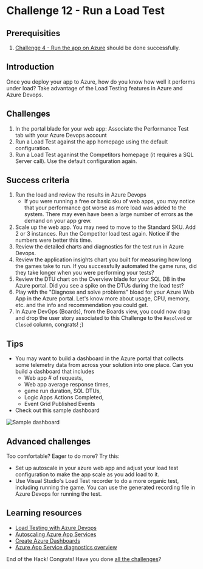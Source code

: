 # Challenge 12 - Run a Load Test

## Prerequisities

1. [Challenge 4 - Run the app on Azure](./RunOnAzure.md) should be done successfully.

## Introduction

Once you deploy your app to Azure, how do you know how well it performs under load? Take advantage of the Load Testing features in Azure and Azure Devops.

## Challenges

1. In the portal blade for your web app: Associate the Performance Test tab with your Azure Devops account
1. Run a Load Test against the app homepage using the default configuration.
1. Run a Load Test aganinst the Competitors homepage (it requires a SQL Server call). Use the default configuration again.

## Success criteria

1. Run the load and review the results in Azure Devops
    * If you were running a free or basic sku of web apps, you may notice that your performance got worse as more load was added to the system. There may even have been a large number of errors as the demand on your app grew.
1. Scale up the web app. You may need to move to the Standard SKU. Add 2 or 3 instances. Run the Competitor load test again. Notice if the numbers were better this time.
1. Review the detailed charts and diagnostics for the test run in Azure Devops.
1. Review the application insights chart you built for measuring how long the games take to run. If you successfully automated the game runs, did they take longer when you were performing your tests?
1. Review the DTU chart on the Overview blade for your SQL DB in the Azure portal. Did you see a spike on the DTUs during the load test?
1. Play with the "Diagnose and solve problems" bload for your Azure Web App in the Azure portal. Let's know more about usage, CPU, memory, etc. and the info and recommendation you could get.
1. In Azure DevOps (Boards), from the Boards view, you could now drag and drop the user story associated to this Challenge to the `Resolved` or `Closed` column, congrats! ;)

## Tips

* You may want to build a dashboard in the Azure portal that collects some telemetry data from across your solution into one place. Can you build a dashboard that includes
    * Web app # of requests,
    * Web app average response times,
    * game run duration, SQL DTUs,
    * Logic Apps Actions Completed,
    * Event Grid Published Events
* Check out this sample dashboard

![Sample dashboard](images/dashboard.png)

## Advanced challenges

Too comfortable? Eager to do more? Try this:

* Set up autoscale in your azure web app and adjust your load test configuration to make the app scale as you add load to it.
* Use Visual Studio's Load Test recorder to do a more organic test, including running the game. You can use the generated recording file in Azure Devops for running the test.

## Learning resources

* [Load Testing with Azure Devops](https://docs.microsoft.com/en-us/azure/devops/test/load-test/getting-started-with-performance-testing?view=vsts)
* [Autoscaling Azure App Services](https://docs.microsoft.com/en-us/azure/monitoring-and-diagnostics/monitoring-autoscale-get-started)
* [Create Azure Dashboards](https://docs.microsoft.com/en-us/azure/azure-portal/azure-portal-dashboards)
* [Azure App Service diagnostics overview](https://docs.microsoft.com/en-us/azure/app-service/app-service-diagnostics)

End of the Hack! Congrats! Have you done [all the challenges](../README.md)?
